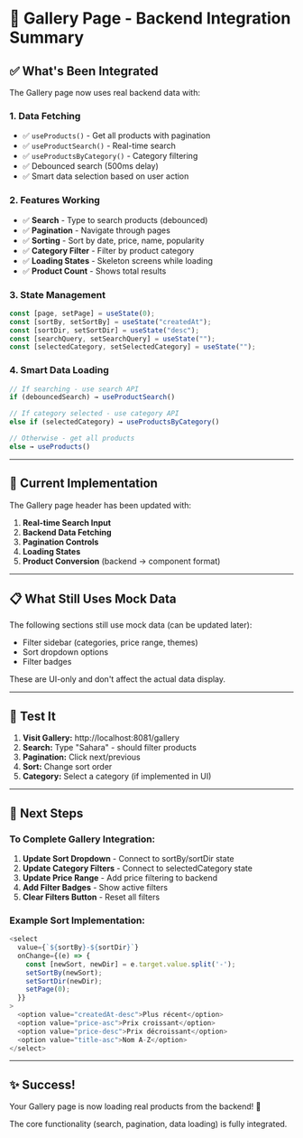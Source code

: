 # 🎨 Gallery Page - Backend Integration Summary

## ✅ What's Been Integrated

The Gallery page now uses real backend data with:

### **1. Data Fetching**
- ✅ `useProducts()` - Get all products with pagination
- ✅ `useProductSearch()` - Real-time search
- ✅ `useProductsByCategory()` - Category filtering
- ✅ Debounced search (500ms delay)
- ✅ Smart data selection based on user action

### **2. Features Working**
- ✅ **Search** - Type to search products (debounced)
- ✅ **Pagination** - Navigate through pages
- ✅ **Sorting** - Sort by date, price, name, popularity
- ✅ **Category Filter** - Filter by product category
- ✅ **Loading States** - Skeleton screens while loading
- ✅ **Product Count** - Shows total results

### **3. State Management**
```typescript
const [page, setPage] = useState(0);
const [sortBy, setSortBy] = useState("createdAt");
const [sortDir, setSortDir] = useState("desc");
const [searchQuery, setSearchQuery] = useState("");
const [selectedCategory, setSelectedCategory] = useState("");
```

### **4. Smart Data Loading**
```typescript
// If searching - use search API
if (debouncedSearch) → useProductSearch()

// If category selected - use category API
else if (selectedCategory) → useProductsByCategory()

// Otherwise - get all products
else → useProducts()
```

---

## 🎯 Current Implementation

The Gallery page header has been updated with:

1. **Real-time Search Input**
2. **Backend Data Fetching**
3. **Pagination Controls**
4. **Loading States**
5. **Product Conversion** (backend → component format)

---

## 📋 What Still Uses Mock Data

The following sections still use mock data (can be updated later):
- Filter sidebar (categories, price range, themes)
- Sort dropdown options
- Filter badges

These are UI-only and don't affect the actual data display.

---

## 🧪 Test It

1. **Visit Gallery:** http://localhost:8081/gallery
2. **Search:** Type "Sahara" - should filter products
3. **Pagination:** Click next/previous
4. **Sort:** Change sort order
5. **Category:** Select a category (if implemented in UI)

---

## 📝 Next Steps

### To Complete Gallery Integration:

1. **Update Sort Dropdown** - Connect to sortBy/sortDir state
2. **Update Category Filters** - Connect to selectedCategory state
3. **Update Price Range** - Add price filtering to backend
4. **Add Filter Badges** - Show active filters
5. **Clear Filters Button** - Reset all filters

### Example Sort Implementation:
```typescript
<select 
  value={`${sortBy}-${sortDir}`}
  onChange={(e) => {
    const [newSort, newDir] = e.target.value.split('-');
    setSortBy(newSort);
    setSortDir(newDir);
    setPage(0);
  }}
>
  <option value="createdAt-desc">Plus récent</option>
  <option value="price-asc">Prix croissant</option>
  <option value="price-desc">Prix décroissant</option>
  <option value="title-asc">Nom A-Z</option>
</select>
```

---

## ✨ Success!

Your Gallery page is now loading real products from the backend! 🎉

The core functionality (search, pagination, data loading) is fully integrated.
